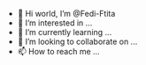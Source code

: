 - 👋 Hi world, I’m @Fedi-Ftita
- 👀 I’m interested in ...
- 🌱 I’m currently learning ...
- 💞️ I’m looking to collaborate on ...
- 📫 How to reach me ...

<!---
Fedi-Ftita/Fedi-Ftita is a ✨ special ✨ repository because its `README.md` (this file) appears on your GitHub profile.
You can click the Preview link to take a look at your changes.
--->

